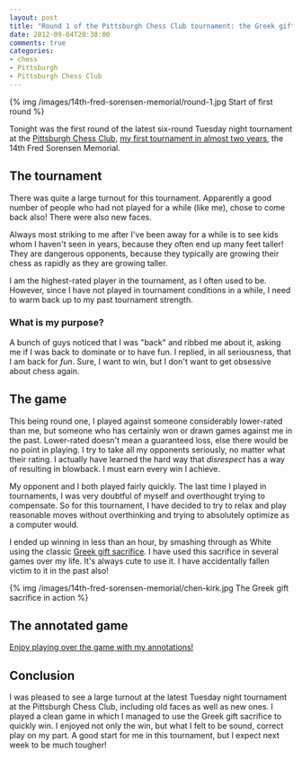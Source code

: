 ```yaml
---
layout: post
title: "Round 1 of the Pittsburgh Chess Club tournament: the Greek gift sacrifice"
date: 2012-09-04T20:38:00
comments: true
categories: 
- chess
- Pittsburgh
- Pittsburgh Chess Club
---
```

{% img /images/14th-fred-sorensen-memorial/round-1.jpg Start of first round %}

Tonight was the first round of the latest six-round Tuesday night tournament at the [Pittsburgh Chess Club](http://pittsburghcc.org/), [my first tournament in almost two years](/blog/2012/08/29/returning-to-chess/), the 14th Fred Sorensen Memorial.

## The tournament

There was quite a large turnout for this tournament. Apparently a good number of people who had not played for a while (like me), chose to come back also! There were also new faces.

Always most striking to me after I've been away for a while is to see kids whom I haven't seen in years, because they often end up many feet taller! They are dangerous opponents, because they typically are growing their chess as rapidly as they are growing taller.

I am the highest-rated player in the tournament, as I often used to be. However, since I have not played in tournament conditions in a while, I need to warm back up to my past tournament strength.

### What is my purpose?

A bunch of guys noticed that I was "back" and ribbed me about it, asking me if I was back to dominate or to have fun. I replied, in all seriousness, that I am back for *fun*. Sure, I want to win, but I don't want to get obsessive about chess again.

## The game

This being round one, I played against someone considerably lower-rated than me, but someone who has certainly won or drawn games against me in the past. Lower-rated doesn't mean a guaranteed loss, else there would be no point in playing. I try to take all my opponents seriously, no matter what their rating. I actually have learned the hard way that *disrespect* has a way of resulting in blowback. I must earn every win I achieve.

My opponent and I both played fairly quickly. The last time I played in tournaments, I was very doubtful of myself and overthought trying to compensate. So for this tournament, I have decided to try to relax and play reasonable moves without overthinking and trying to absolutely optimize as a computer would.

I ended up winning in less than an hour, by smashing through as White using the classic [Greek gift sacrifice](http://en.wikipedia.org/wiki/Greek_gift_sacrifice). I have used this sacrifice in several games over my life. It's always cute to use it. I have accidentally fallen victim to it in the past also!

{% img /images/14th-fred-sorensen-memorial/chen-kirk.jpg The Greek gift sacrifice in action %}

## The annotated game

[Enjoy playing over the game with my annotations!](/chess/chen-kirk-2012-09-04.htm)

## Conclusion

I was pleased to see a large turnout at the latest Tuesday night tournament at the Pittsburgh Chess Club, including old faces as well as new ones. I played a clean game in which I managed to use the Greek gift sacrifice to quickly win. I enjoyed not only the win, but what I felt to be sound, correct play on my part. A good start for me in this tournament, but I expect next week to be much tougher!
